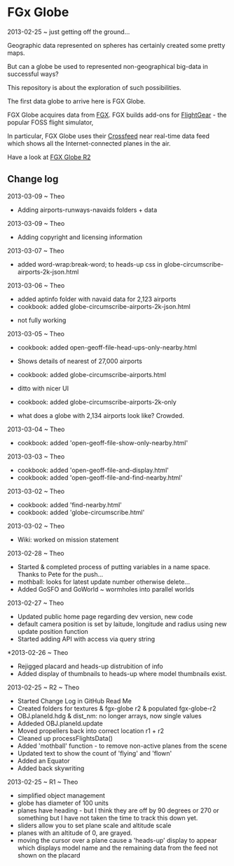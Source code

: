 FGx Globe
===========

2013-02-25 ~ just getting off the ground...

Geographic data represented on spheres has certainly created some pretty maps.

But can a globe be used to represented non-geographical big-data in successful ways?

This repository is about the exploration of such possibilities.

The first data globe to arrive here is FGX Globe.

FGX Globe acquires data from [FGX](http://www.fgx.ch/). FGX builds add-ons for [FlightGear](http://www.flightgear.org/) - the popular FOSS flight simulator, 

In particular, FGX Globe uses their [Crossfeed](http://crossfeed.fgx.ch/data) near real-time data feed which shows all the Internet-connected planes in the air.

Have a look at [FGX Globe R2](http://jaanga.github.com/data-globes/fgx-globe-r2/)


## Change log

2013-03-09 ~ Theo
* Adding airports-runways-navaids folders + data

2013-03-09 ~ Theo
* Adding copyright and licensing information

2013-03-07 ~ Theo
* added word-wrap:break-word; to heads-up css in globe-circumscribe-airports-2k-json.html

2013-03-06 ~ Theo
* added aptinfo folder with navaid data for 2,123 airports
* cookbook: added globe-circumscribe-airports-2k-json.html 
- not fully working

2013-03-05 ~ Theo
* cookbook: added open-geoff-file-head-ups-only-nearby.html
- Shows details of nearest of 27,000 airports
* cookbook: added globe-circumscribe-airports.html
- ditto with nicer UI
* cookbook: added globe-circumscribe-airports-2k-only
- what does a globe with 2,134 airports look like? Crowded.


2013-03-04 ~ Theo
* cookbook: added 'open-geoff-file-show-only-nearby.html'

2013-03-03 ~ Theo
* cookbook: added 'open-geoff-file-and-display.html'
* cookbook: added 'open-geoff-file-and-find-nearby.html'

2013-03-02 ~ Theo
* cookbook: added 'find-nearby.html'
* cookbook: added 'globe-circumscribe.html'

2013-03-02 ~ Theo
* Wiki: worked on mission statement 

2013-02-28 ~ Theo
* Started & completed process of putting variables in a name space. Thanks to Pete for the push...
* mothball: looks for latest update number otherwise delete...
* Added GoSFO and GoWorld ~ wormholes into parallel worlds

2013-02-27 ~ Theo
* Updated public home page regarding dev version, new code 
* default camera position is set by laitude, longitude and radius using new update position function
* Started adding API with access via query string 

*2013-02-26 ~ Theo
* Rejigged placard and heads-up distrubition of info
* Added display of thumbnails to heads-up where model thumbnails exist.

2013-02-25 ~ R2 ~ Theo  
* Started Change Log in GitHub Read Me  
* Created folders for textures & fgx-globe r2 & populated fgx-globe-r2  
* OBJ.planeId.hdg & dist_nm: no longer arrays, now single values  
* Addeded OBJ.planeId.update  
* Moved propellers back into correct location r1 + r2  
* Cleaned up processFlightsData()  
* Added 'mothball' function - to remove non-active planes from the scene  
* Updated text to show the count of 'flying' and 'flown'  
* Added an Equator  
* Added back skywriting  

2013-02-25 ~ R1 ~ Theo  
* simplified object management
* globe has diameter of 100 units
* planes have heading - but I think they are off by 90 degrees or 270 or something but I have not taken the time to track this down yet.
* sliders allow you to set plane scale and altitude scale
* planes with an altitude of 0, are grayed.
* moving the cursor over a plane cause a 'heads-up' display to appear which displays model name and the remaining data from the feed not shown on the placard

